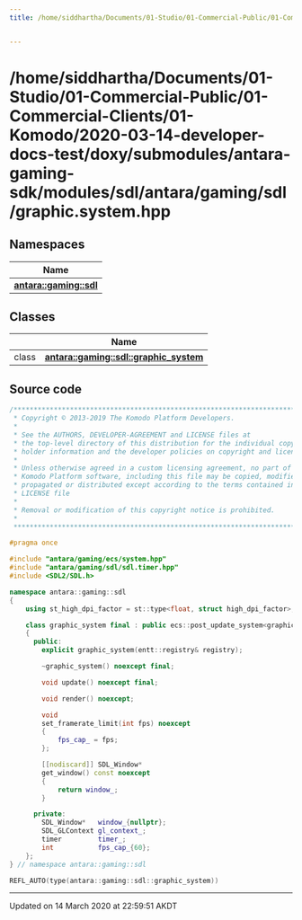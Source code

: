 ```yaml
---
title: /home/siddhartha/Documents/01-Studio/01-Commercial-Public/01-Commercial-Clients/01-Komodo/2020-03-14-developer-docs-test/doxy/submodules/antara-gaming-sdk/modules/sdl/antara/gaming/sdl/graphic.system.hpp


---
```


# /home/siddhartha/Documents/01-Studio/01-Commercial-Public/01-Commercial-Clients/01-Komodo/2020-03-14-developer-docs-test/doxy/submodules/antara-gaming-sdk/modules/sdl/antara/gaming/sdl/graphic.system.hpp







## Namespaces

| Name           |
| -------------- |
| **[antara::gaming::sdl](Namespaces/namespaceantara_1_1gaming_1_1sdl.md)**  |

## Classes

|                | Name           |
| -------------- | -------------- |
| class | **[antara::gaming::sdl::graphic_system](Classes/classantara_1_1gaming_1_1sdl_1_1graphic__system.md)**  |













## Source code

```cpp
/******************************************************************************
 * Copyright © 2013-2019 The Komodo Platform Developers.                      *
 *                                                                            *
 * See the AUTHORS, DEVELOPER-AGREEMENT and LICENSE files at                  *
 * the top-level directory of this distribution for the individual copyright  *
 * holder information and the developer policies on copyright and licensing.  *
 *                                                                            *
 * Unless otherwise agreed in a custom licensing agreement, no part of the    *
 * Komodo Platform software, including this file may be copied, modified,     *
 * propagated or distributed except according to the terms contained in the   *
 * LICENSE file                                                               *
 *                                                                            *
 * Removal or modification of this copyright notice is prohibited.            *
 *                                                                            *
 ******************************************************************************/

#pragma once

#include "antara/gaming/ecs/system.hpp"
#include "antara/gaming/sdl/sdl.timer.hpp"
#include <SDL2/SDL.h>

namespace antara::gaming::sdl
{
    using st_high_dpi_factor = st::type<float, struct high_dpi_factor>;

    class graphic_system final : public ecs::post_update_system<graphic_system>
    {
      public:
        explicit graphic_system(entt::registry& registry);

        ~graphic_system() noexcept final;

        void update() noexcept final;

        void render() noexcept;

        void
        set_framerate_limit(int fps) noexcept
        {
            fps_cap_ = fps;
        };

        [[nodiscard]] SDL_Window*
        get_window() const noexcept
        {
            return window_;
        }

      private:
        SDL_Window*   window_{nullptr};
        SDL_GLContext gl_context_;
        timer         timer_;
        int           fps_cap_{60};
    };
} // namespace antara::gaming::sdl

REFL_AUTO(type(antara::gaming::sdl::graphic_system))
```


-------------------------------

Updated on 14 March 2020 at 22:59:51 AKDT

